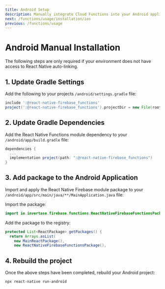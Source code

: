 ```yaml
---
title: Android Setup
description: Manually integrate Cloud Functions into your Android application.
next: /functions/usage/installation/ios
previous: /functions/usage
---
```


# Android Manual Installation

The following steps are only required if your environment does not have access to React Native auto-linking.

## 1. Update Gradle Settings

Add the following to your projects `/android/settings.gradle` file:

```groovy
include ':@react-native-firebase_functions'
project(':@react-native-firebase_functions').projectDir = new File(rootProject.projectDir, './../node_modules/@react-native-firebase/functions/android')
```

## 2. Update Gradle Dependencies

Add the React Native Functions module dependency to your `/android/app/build.gradle` file:

```groovy
dependencies {
  ...
  implementation project(path: ":@react-native-firebase_functions")
}
```

## 3. Add package to the Android Application

Import and apply the React Native Firebase module package to your `/android/app/src/main/java/**/MainApplication.java` file:

Import the package:

```java
import io.invertase.firebase.functions.ReactNativeFirebaseFunctionsPackage;
```

Add the package to the registry:

```java
protected List<ReactPackage> getPackages() {
  return Arrays.asList(
    new MainReactPackage(),
    new ReactNativeFirebaseFunctionsPackage(),
```

## 4. Rebuild the project

Once the above steps have been completed, rebuild your Android project:

```bash
npx react-native run-android
```
